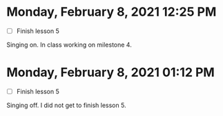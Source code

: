 # Monday, February  8, 2021 12:25 PM
- [ ] Finish lesson 5

Singing on. In class working on milestone 4. 

# Monday, February  8, 2021 01:12 PM
- [ ] Finish lesson 5

Singing off. I did not get to finish lesson 5. 